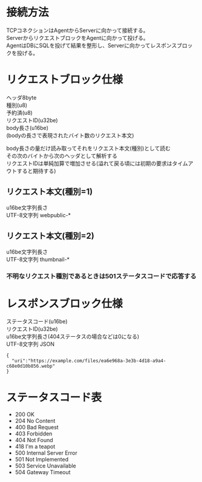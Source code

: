 # 接続方法
TCPコネクションはAgentからServerに向かって接続する。  
ServerからリクエストブロックをAgentに向かって投げる。  
AgentはDBにSQLを投げて結果を整形し、Serverに向かってレスポンスブロックを投げる。  

# リクエストブロック仕様
ヘッダ8byte  
種別(u8)  
予約済(u8)  
リクエストID(u32be)  
body長さ(u16be)  
(bodyの長さで表現されたバイト数のリクエスト本文)

body長さの量だけ読み取ってそれをリクエスト本文(種別)として読む  
その次のバイトから次のヘッダとして解析する  
リクエストIDは単純加算で増加させる(溢れて戻る頃には初期の要求はタイムアウトすると期待する)  

## リクエスト本文(種別=1)
u16be文字列長さ  
UTF-8文字列 webpublic-*  

## リクエスト本文(種別=2)
u16be文字列長さ  
UTF-8文字列 thumbnail-*  

### 不明なリクエスト種別であるときは501ステータスコードで応答する

# レスポンスブロック仕様
ステータスコード(u16be)  
リクエストID(u32be)  
u16be文字列長さ(404ステータスの場合などは0になる)  
UTF-8文字列 JSON  
```
{
  "uri":"https://example.com/files/ea6e968a-3e3b-4d18-a9a4-c68e0d10b856.webp"
}
```

# ステータスコード表
* 200 OK
* 204 No Content
* 400 Bad Request
* 403 Forbidden
* 404 Not Found
* 418 I'm a teapot
* 500 Internal Server Error
* 501 Not Implemented
* 503 Service Unavailable
* 504 Gateway Timeout
